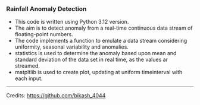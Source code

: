 ### Rainfall Anomaly Detection
- This code is written using Python 3.12 version.
- The aim is to detect anomaly from a real-time continuous data stream of floating-point numbers.
- The code implements a function to emulate a data stream considering uniformity, seasonal variability and anomalies.
- statistics is used to determine the anomaly based upon mean and standard deviation of the data set in real time, as the values ar streamed.
- matpltlib is used to create plot, updating at uniform timeinterval with each input.

<HR>

Credits: https://github.com/bikash_4044